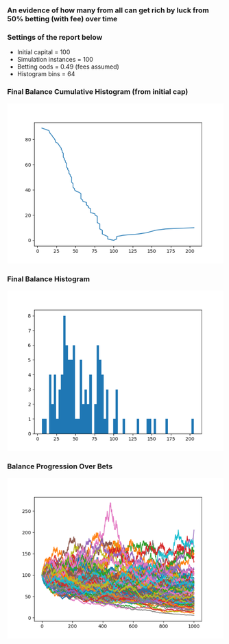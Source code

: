 ### An evidence of how many from all can get rich by luck from 50% betting (with fee) over time

### Settings of the report below
- Initial capital = 100
- Simulation instances = 100
- Betting oods = 0.49 (fees assumed)
- Histogram bins = 64

### Final Balance Cumulative Histogram (from initial cap)
![](./report/final_balance_cumulative_hist.png)

### Final Balance Histogram
![](./report/final_balance_hist.png)

### Balance Progression Over Bets
![](./report/balance_progression_simulations.png)

